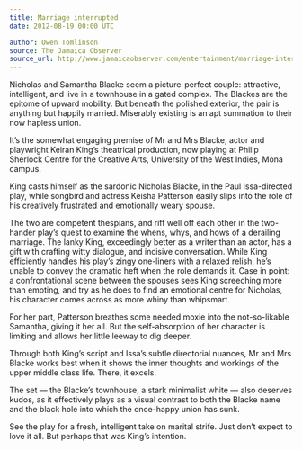 ```yaml
---
title: Marriage interrupted
date: 2012-08-19 00:00 UTC

author: Owen Tomlinson
source: The Jamaica Observer
source_url: http://www.jamaicaobserver.com/entertainment/marriage-interrupted_12309387
---
```


Nicholas and Samantha Blacke seem a picture-perfect couple: attractive,
intelligent, and live in a townhouse in a gated complex. The Blackes are the
epitome of upward mobility. But beneath the polished exterior, the pair is
anything but happily married. Miserably existing is an apt summation to their
now hapless union.

It’s the somewhat engaging premise of Mr and Mrs Blacke, actor and playwright
Keiran King’s theatrical production, now playing at Philip Sherlock Centre for
the Creative Arts, University of the West Indies, Mona campus.

King casts himself as the sardonic Nicholas Blacke, in the Paul Issa-directed
play, while songbird and actress Keisha Patterson easily slips into the role of
his creatively frustrated and emotionally weary spouse.

The two are competent thespians, and riff well off each other in the two-hander
play’s quest to examine the whens, whys, and hows of a derailing marriage. The
lanky King, exceedingly better as a writer than an actor, has a gift with
crafting witty dialogue, and incisive conversation. While King efficiently
handles his play’s zingy one-liners with a relaxed relish, he’s unable to
convey the dramatic heft when the role demands it. Case in point: a
confrontational scene between the spouses sees King screeching more than
emoting, and try as he does to find an emotional centre for Nicholas, his
character comes across as more whiny than whipsmart.

For her part, Patterson breathes some needed moxie into the not-so-likable
Samantha, giving it her all. But the self-absorption of her character is
limiting and allows her little leeway to dig deeper.

Through both King’s script and Issa’s subtle directorial nuances, Mr and Mrs
Blacke works best when it shows the inner thoughts and workings of the upper
middle class life. There, it excels.

The set — the Blacke’s townhouse, a stark minimalist white — also deserves
kudos, as it effectively plays as a visual contrast to both the Blacke name
and the black hole into which the once-happy union has sunk.

See the play for a fresh, intelligent take on marital strife. Just don’t expect
to love it all. But perhaps that was King’s intention.
